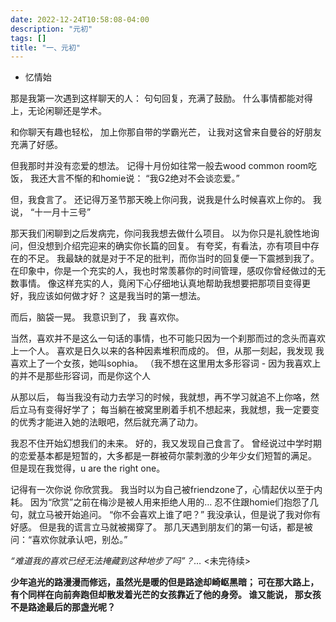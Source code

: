 ```yaml
---
date: 2022-12-24T10:58:08-04:00
description: "元初"
tags: []
title: "一、元初"
---
```


* 忆情始 

那是我第一次遇到这样聊天的人：
 句句回复，充满了鼓励。
  什么事情都能对得上，无论闲聊还是学术。

和你聊天有趣也轻松，
加上你那自带的学霸光芒，
让我对这曾来自曼谷的好朋友充满了好感。

但我那时并没有恋爱的想法。
记得十月份如往常一般去wood common room吃饭，
我还大言不惭的和homie说：
“我G2绝对不会谈恋爱。”

但，我食言了。
还记得万圣节那天晚上你问我，说我是什么时候喜欢上你的。
我说，
“十一月十三号”

那天我们闲聊到之后发病完，你问我我想去做什么项目。
以为你只是礼貌性地询问，但没想到介绍完迎来的确实你长篇的回复。
有夸奖，有看法，亦有项目中存在的不足。
我最缺的就是对于不足的批判，而你当时的回复便一下震撼到我了。
在印象中，你是一个充实的人，我也时常羡慕你的时间管理，感叹你曾经做过的无数事情。
像这样充实的人，竟闲下心仔细地认真地帮助我想要把那项目变得更好，我应该如何做才好？
这是我当时的第一想法。

而后，脑袋一晃。
我意识到了，
我 喜欢你。

当然，喜欢并不是这么一句话的事情，也不可能只因为一个刹那而过的念头而喜欢上一个人。
喜欢是日久以来的各种因素堆积而成的。
但，从那一刻起，我发现 我喜欢上了一个女孩，她叫sophia。
（我不想在这里用太多形容词 - 因为我喜欢上的并不是那些形容词，而是你这个人

从那以后，
每当我没有动力去学习的时候，我就想，再不学习就追不上你咯，然后立马有变得好学了；
每当躺在被窝里刷着手机不想起来，我就想，我一定要变的优秀才能进入她的法眼吧，然后就充满了动力。

我忍不住开始幻想我们的未来。
好的，我又发现自己食言了。
曾经说过中学时期的恋爱基本都是短暂的，大多都是一群被荷尔蒙刺激的少年少女们短暂的满足。
但是现在我觉得，u are the right one。

记得有一次你说 你欣赏我。
我当时以为自己被friendzone了，心情起伏以至于内耗。
因为“欣赏”之前在梅沙是被人用来拒绝人用的…
忍不住跟homie们抱怨了几句，就立马被开始追问。
“你不会喜欢上谁了吧？”
我没承认，但是说了我对你有好感。
但是我的谎言立马就被揭穿了。
那几天遇到朋友们的第一句话，都是被问：“喜欢你就承认吧，别怂。”

_“难道我的喜欢已经无法掩藏到这种地步了吗”？…_
<未完待续>


**少年追光的路漫漫而修远，虽然光是暖的但是路途却崎岖黑暗；
可在那大路上，有个同样在向前奔跑但却散发着光芒的女孩靠近了他的身旁。
谁又能说，
那女孩不是路途最后的那盏光呢？**
